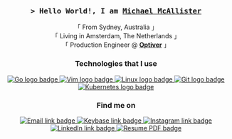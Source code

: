 <!-- Intro -->
<h3 style="text-align: center;">
    <samp>&gt; Hello World!, I am
        <b><a href="https://michaelmcallister.org/" target="_blank" rel="noopener noreferrer">Michael McAllister</a></b>
    </samp>
</h3>

<p style="text-align: center;">
    <!-- Organisation -->
    <span>
        「 From Sydney, Australia 」<br>
        「 Living in Amsterdam, The Netherlands 」<br>
        「 Production Engineer @ <b><a href="https://optiver.com/" target="_blank" rel="noopener noreferrer">Optiver</a></b> 」<br>
    </span>
</p>

<h3 style="text-align: center;">Technologies that I use</h3>
<p style="text-align: center;">
    <!-- Go -->
    <a href="https://github.com/michaelmcallister?tab=repositories&language=go" target="_blank" rel="noopener noreferrer">
        <img src="https://img.shields.io/badge/Go-29BEB0?style=for-the-badge&logo=Go&logoColor=white" alt="Go logo badge">
    </a>
    <!-- ViM -->
    <a href="#" target="_blank" rel="noopener noreferrer">
        <img src="https://img.shields.io/badge/VIM-11AB00.svg?style=for-the-badge&logo=vim&logoColor=white" alt="Vim logo badge">
    </a>
    <!-- Linux -->
    <a href="#" target="_blank" rel="noopener noreferrer">
        <img src="https://img.shields.io/badge/Linux-FCC624?style=for-the-badge&logo=linux&logoColor=black" alt="Linux logo badge">
    </a>
    <!-- Git -->
    <a href="#" target="_blank" rel="noopener noreferrer">
        <img src="https://img.shields.io/badge/Git-F05032?style=for-the-badge&logo=Git&logoColor=white" alt="Git logo badge">
    </a>
    <!-- Kubernetes -->
    <a href="#" target="_blank" rel="noopener noreferrer">
        <img src="https://img.shields.io/badge/Kubernetes-326CE5?style=for-the-badge&logo=Kubernetes&logoColor=white" alt="Kubernetes logo badge">
    </a>
</p>

<h3 style="text-align: center;">Find me on</h3>
<p style="text-align: center;">
    <!-- Social Links -->
    <!-- Email -->
    <a href="mailto:me@michaelmcallister.org" target="_blank" rel="noopener noreferrer">
        <img src="https://img.shields.io/badge/-Email-white?style=flat-square&logo=Gmail&logoColor=EA4335" alt="Email link badge">
    </a>
    <!-- Keybase -->
    <a href="https://keybase.io/mmcallister" target="_blank" rel="noopener noreferrer">
        <img src="https://img.shields.io/badge/-Keybase-33A0FF?style=flat-square&logo=Keybase&logoColor=white" alt="Keybase link badge">
    </a>
    <!-- Instagram -->
    <a href="http://instagram.com/_sadrudefuturedude" target="_blank" rel="noopener noreferrer">
        <img src="https://img.shields.io/badge/-Instagram-E4405F?style=flat-square&logo=Instagram&logoColor=white" alt="Instagram link badge">
    </a>
    <!-- LinkedIn -->
    <a href="https://www.linkedin.com/in/mpmcallister/" target="_blank" rel="noopener noreferrer">
        <img src="https://img.shields.io/badge/-LinkedIn-0A66C2?style=flat-square&logo=Linkedin&logoColor=white" alt="LinkedIn link badge">
    </a>
    <!-- Resume -->
    <a href="https://github.com/michaelmcallister/CV/releases/latest/download/resume.pdf" target="_blank" rel="noopener noreferrer">
        <img src="https://img.shields.io/badge/-Resume-3A3B3C?style=flat-square&logo=Read.cv&logoColor=white" alt="Resume PDF badge">
    </a>
</p>
